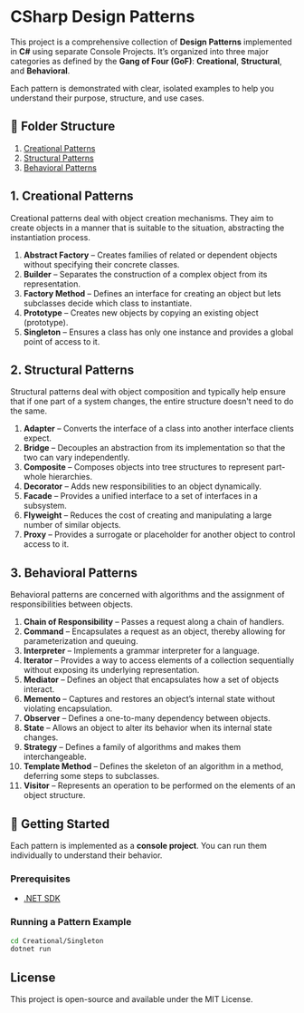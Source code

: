 # CSharp Design Patterns

This project is a comprehensive collection of **Design Patterns** implemented in **C#** using separate Console Projects. It’s organized into three major categories as defined by the **Gang of Four (GoF)**: **Creational**, **Structural**, and **Behavioral**.

Each pattern is demonstrated with clear, isolated examples to help you understand their purpose, structure, and use cases.

## 📁 Folder Structure

1. [Creational Patterns](#1-creational-patterns)
2. [Structural Patterns](#2-structural-patterns)
3. [Behavioral Patterns](#3-behavioral-patterns)

## 1. Creational Patterns

Creational patterns deal with object creation mechanisms. They aim to create objects in a manner that is suitable to the situation, abstracting the instantiation process.

1. **Abstract Factory** – Creates families of related or dependent objects without specifying their concrete classes.
2. **Builder** – Separates the construction of a complex object from its representation.
3. **Factory Method** – Defines an interface for creating an object but lets subclasses decide which class to instantiate.
4. **Prototype** – Creates new objects by copying an existing object (prototype).
5. **Singleton** – Ensures a class has only one instance and provides a global point of access to it.

## 2. Structural Patterns

Structural patterns deal with object composition and typically help ensure that if one part of a system changes, the entire structure doesn't need to do the same.

1. **Adapter** – Converts the interface of a class into another interface clients expect.
2. **Bridge** – Decouples an abstraction from its implementation so that the two can vary independently.
3. **Composite** – Composes objects into tree structures to represent part-whole hierarchies.
4. **Decorator** – Adds new responsibilities to an object dynamically.
5. **Facade** – Provides a unified interface to a set of interfaces in a subsystem.
6. **Flyweight** – Reduces the cost of creating and manipulating a large number of similar objects.
7. **Proxy** – Provides a surrogate or placeholder for another object to control access to it.

## 3. Behavioral Patterns

Behavioral patterns are concerned with algorithms and the assignment of responsibilities between objects.

1. **Chain of Responsibility** – Passes a request along a chain of handlers.
2. **Command** – Encapsulates a request as an object, thereby allowing for parameterization and queuing.
3. **Interpreter** – Implements a grammar interpreter for a language.
4. **Iterator** – Provides a way to access elements of a collection sequentially without exposing its underlying representation.
5. **Mediator** – Defines an object that encapsulates how a set of objects interact.
6. **Memento** – Captures and restores an object’s internal state without violating encapsulation.
7. **Observer** – Defines a one-to-many dependency between objects.
8. **State** – Allows an object to alter its behavior when its internal state changes.
9. **Strategy** – Defines a family of algorithms and makes them interchangeable.
10. **Template Method** – Defines the skeleton of an algorithm in a method, deferring some steps to subclasses.
11. **Visitor** – Represents an operation to be performed on the elements of an object structure.

## 🚀 Getting Started

Each pattern is implemented as a **console project**. You can run them individually to understand their behavior.

### Prerequisites
- [.NET SDK](https://dotnet.microsoft.com/download)

### Running a Pattern Example
```bash
cd Creational/Singleton
dotnet run
```

## License
This project is open-source and available under the MIT License.
